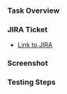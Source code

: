 ### Task Overview

<!---
Describe what the task is doing
-->

### JIRA Ticket
 - [Link to JIRA](https://velolabs.atlassian.net/browse/VLSB-2897)


### Screenshot
<!---
Add screenshots if necessary
-->

### Testing Steps
<!---
Add testing steps if necessary
-->
